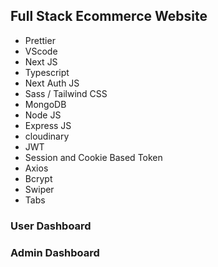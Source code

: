 ## Full Stack Ecommerce Website

- Prettier
- VScode
- Next JS
- Typescript
- Next Auth JS
- Sass / Tailwind CSS
- MongoDB
- Node JS
- Express JS
- cloudinary
- JWT
- Session and Cookie Based Token
- Axios
- Bcrypt
- Swiper
- Tabs

### User Dashboard

### Admin Dashboard
